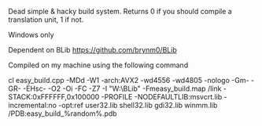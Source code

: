 Dead simple & hacky build system. Returns 0 if you should compile a translation unit, 1 if not.

Windows only

Dependent on BLib https://github.com/brynm0/BLib

Compiled on my machine using the following command

  cl easy_build.cpp -MDd -W1 -arch:AVX2 -wd4556 -wd4805 -nologo -Gm- -GR- -EHsc- -O2 -Oi -FC -Z7 -I "W:\BLib" -Fmeasy_build.map /link -STACK:0xFFFFFF,0x100000 -PROFILE -NODEFAULTLIB:msvcrt.lib -incremental:no -opt:ref user32.lib shell32.lib gdi32.lib winmm.lib  /PDB:easy_build_%random%.pdb
